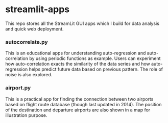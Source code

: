 # streamlit-apps

This repo stores all the StreamLit GUI apps which I build for data analysis and quick
web deployment. 

### autocorrelate.py

This is an educational apps for understanding auto-regression and auto-correlation
by using periodic functions as example. Users can experiment how auto-correlation 
exacts the similarity of the data series and how auto-regression helps predict 
future data based on previous pattern. The role of noise is also explored. 

### airport.py

This is a practical app for finding the connection between two airports based on
flight route database (though last updated in 2014). The position of the destination
and departure airports are also shown in a map for illustration purpose.
